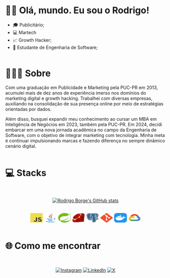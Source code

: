 # 🖖🏽 Olá, mundo. Eu sou o Rodrigo!

-   🎓 Publicitário;
-   💻 Martech
-   📈 Growth Hacker;
-   💾 Estudante de Engenharia de Software;
    <br><br>

# 👨🏾‍💻 Sobre 

Com uma graduação em Publicidade e Marketing pela PUC-PR em 2013, acumulei mais de dez anos de experiência imerso nos domínios do marketing digital e growth hacking. Trabalhei com diversas empresas, auxiliando na consolidação de sua presença online por meio de estratégias orientadas por dados.

Além disso, busquei expandir meu conhecimento ao cursar um MBA em Inteligência de Negócios em 2023, também pela PUC-PR. Em 2024, decidi embarcar em uma nova jornada acadêmica no campo da Engenharia de Software, com o objetivo de integrar marketing com tecnologia. Minha meta é continuar impulsionando marcas e fazendo diferença no sempre dinâmico cenário digital.
<br><br>

# 💻 Stacks

<div align="center"><br>
    
[![Rodrigo Borge's GitHub stats](https://github-readme-stats.vercel.app/api/top-langs?username=rodrigoborge&hide=html,css&theme=transparent&show_icons=true)](https://github.com/rodrigoborge)
    
</div>

<div align="center"><br>
    <img align="center" alt="Javascript" height="30" width="40" src="https://raw.githubusercontent.com/devicons/devicon/2ae2a900d2f041da66e950e4d48052658d850630/icons/javascript/javascript-original.svg">
    <!-- <img align="center" alt="Node.js" height="30" width="40" src="https://raw.githubusercontent.com/devicons/devicon/1119b9f84c0290e0f0b38982099a2bd027a48bf1/icons/nodejs/nodejs-original.svg"> -->
    <img align="center" alt="Java" height="30" width="40" src="https://raw.githubusercontent.com/devicons/devicon/6910f0503efdd315c8f9b858234310c06e04d9c0/icons/java/java-original.svg">
    <img align="center" alt="Spring" height="30" width="40" src="https://raw.githubusercontent.com/devicons/devicon/6910f0503efdd315c8f9b858234310c06e04d9c0/icons/spring/spring-original.svg">
    <img align="center" alt="Ruby" height="30" width="40" src="https://raw.githubusercontent.com/devicons/devicon/6910f0503efdd315c8f9b858234310c06e04d9c0/icons/ruby/ruby-original.svg">
    <!-- <img align="center" alt="Ruby on Rails" height="30" width="40" src="https://raw.githubusercontent.com/devicons/devicon/6910f0503efdd315c8f9b858234310c06e04d9c0/icons/rails/rails-plain-wordmark.svg"> -->
    <!-- <img align="center" alt="Postman" height="30" width="40" src="https://raw.githubusercontent.com/devicons/devicon/6910f0503efdd315c8f9b858234310c06e04d9c0/icons/postman/postman-original.svg"> -->
    <img align="center" alt="PostgreSQL" height="30" width="40" src="https://raw.githubusercontent.com/devicons/devicon/6910f0503efdd315c8f9b858234310c06e04d9c0/icons/postgresql/postgresql-original.svg">
    <!-- <img align="center" alt="Electron" height="30" width="40" src="https://raw.githubusercontent.com/devicons/devicon/6910f0503efdd315c8f9b858234310c06e04d9c0/icons/electron/electron-original.svg"> -->
    <img align="center" alt="Git" height="30" width="40" src="https://raw.githubusercontent.com/devicons/devicon/6910f0503efdd315c8f9b858234310c06e04d9c0/icons/git/git-original.svg">
    <!-- <img align="center" alt="Github" height="30" width="40" src="https://github.com/devicons/devicon/blob/master/icons/github/github-original.svg"> -->
    <img align="center" alt="Docker" height="30" width="40" src="https://raw.githubusercontent.com/tandpfun/skill-icons/59059d9d1a2c092696dc66e00931cc1181a4ce1f/icons/Docker.svg">
    <!-- <img align="center" alt="AWS" height="30" width="40" src="https://raw.githubusercontent.com/devicons/devicon/6910f0503efdd315c8f9b858234310c06e04d9c0/icons/amazonwebservices/amazonwebservices-plain-wordmark.svg"> -->
    <!-- <img align="center" alt="Azure" height="30" width="40" src="https://raw.githubusercontent.com/devicons/devicon/6910f0503efdd315c8f9b858234310c06e04d9c0/icons/azure/azure-original.svg"> -->
    <!--  <img align="center" alt="Digital-Ocean" height="30" width="40" src="https://raw.githubusercontent.com/devicons/devicon/6910f0503efdd315c8f9b858234310c06e04d9c0/icons/digitalocean/digitalocean-original.svg"> -->
    <img align="center" alt="Google Cloud" height="30" width="40" src="https://raw.githubusercontent.com/devicons/devicon/6910f0503efdd315c8f9b858234310c06e04d9c0/icons/googlecloud/googlecloud-original.svg">
    <!-- <img align="center" alt="Grafana" height="30" width="40" src="https://raw.githubusercontent.com/devicons/devicon/6910f0503efdd315c8f9b858234310c06e04d9c0/icons/grafana/grafana-original.svg"> -->
    <br><br>
</div>

# 🌐 Como me encontrar

<div align="center"><br>

[![Instagram](https://img.shields.io/badge/Instagram-%23E4405F.svg?logo=Instagram&logoColor=white)](https://instagram.com/rodrigoborgee) [![LinkedIn](https://img.shields.io/badge/LinkedIn-%230077B5.svg?logo=linkedin&logoColor=white)](https://linkedin.com/in/rodrigoborge) [![X](https://img.shields.io/twitter/follow/rorigoborge)](https://x.com/rodrigoborge)

</div>
